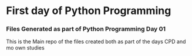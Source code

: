 # First day of Python Programming

### Files Generated as part of Python Programming Day 01

This is the Main repo of the files created both as part of the days CPD and mo own studies
